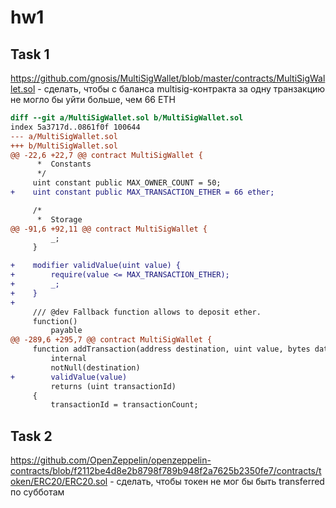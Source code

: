 # hw1

## Task 1

https://github.com/gnosis/MultiSigWallet/blob/master/contracts/MultiSigWallet.sol - сделать, чтобы с баланса multisig-контракта за одну транзакцию не могло бы уйти больше, чем 66 ETH

```diff
diff --git a/MultiSigWallet.sol b/MultiSigWallet.sol       
index 5a3717d..0861f0f 100644
--- a/MultiSigWallet.sol
+++ b/MultiSigWallet.sol
@@ -22,6 +22,7 @@ contract MultiSigWallet {
      *  Constants
      */
     uint constant public MAX_OWNER_COUNT = 50;
+    uint constant public MAX_TRANSACTION_ETHER = 66 ether;

     /*
      *  Storage
@@ -91,6 +92,11 @@ contract MultiSigWallet {
         _;
     }

+    modifier validValue(uint value) {
+        require(value <= MAX_TRANSACTION_ETHER);
+        _;
+    }
+
     /// @dev Fallback function allows to deposit ether.
     function()
         payable
@@ -289,6 +295,7 @@ contract MultiSigWallet {
     function addTransaction(address destination, uint value, bytes data)
         internal
         notNull(destination)
+        validValue(value)
         returns (uint transactionId)
     {
         transactionId = transactionCount;
```

## Task 2

https://github.com/OpenZeppelin/openzeppelin-contracts/blob/f2112be4d8e2b8798f789b948f2a7625b2350fe7/contracts/token/ERC20/ERC20.sol - сделать, чтобы токен не мог бы быть transferred по субботам